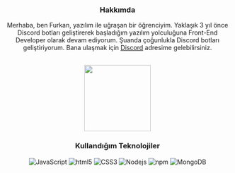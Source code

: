 <div align="center">

### Hakkımda

 Merhaba, ben Furkan, yazılım ile uğraşan bir öğrenciyim. Yaklaşık 3 yıl önce Discord botları geliştirerek başladığım yazılım yolculuğuna Front-End Developer olarak devam ediyorum. Şuanda çoğunlukla Discord botları geliştiriyorum. Bana ulaşmak için [Discord](https://discord.gg/5q5wBv6rek) adresime gelebilirsiniz.


 <br>
  <img src="https://github-readme-stats.vercel.app/api?username=ruxxel&show_icons=true&theme=dark&hide_border=true" width="%100" height="150px">

### Kullandığım Teknolojiler

<img alt="JavaScript" align="center" src="https://img.shields.io/badge/-Javascript-edb200?style=flat-square&logo=javascript&logoColor=white" /> <img alt="html5" align="center" src="https://img.shields.io/badge/-HTML5-E34F26?style=flat-square&logo=html5&logoColor=white" /> <img alt="CSS3" align="center" src="https://img.shields.io/badge/-CSS3-384960?style=flat-square&logo=css3&logoColor=white" /> <img alt="Nodejs" align="center" src="https://img.shields.io/badge/-Nodejs-43853d?style=flat-square&logo=Node.js&logoColor=white" /> <img alt="npm" align="center" src="https://img.shields.io/badge/-NPM-CB3837?style=flat-square&logo=npm&logoColor=white" /> <img alt="MongoDB" align="center" src="https://img.shields.io/badge/-MongoDB-E34F26?style=flat-square&logo=mongodb&logoColor=white" />
